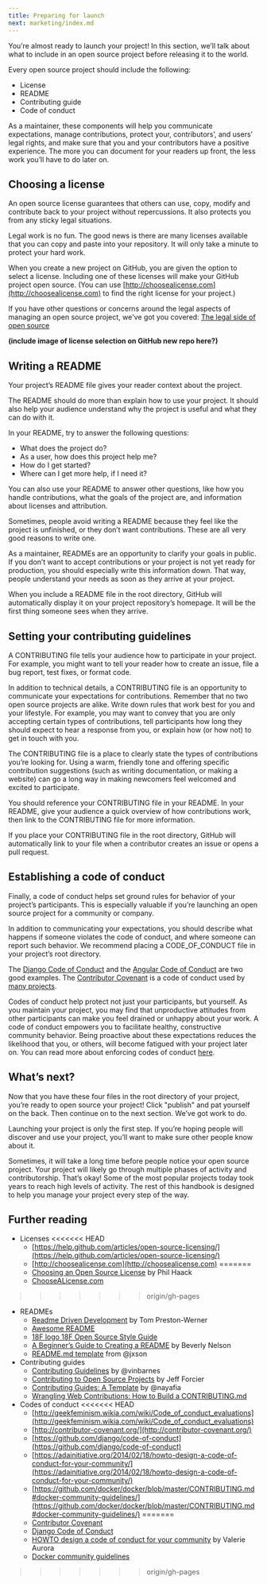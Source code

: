 ```yaml
---
title: Preparing for launch
next: marketing/index.md
---
```


You’re almost ready to launch your project! In this section, we’ll talk about what to include in an open source project before releasing it to the world.

Every open source project should include the following:

* License
* README
* Contributing guide
* Code of conduct

As a maintainer, these components will help you communicate expectations, manage contributions, protect your, contributors’, and users’ legal rights, and make sure that you and your contributors have a positive experience. The more you can document for your readers up front, the less work you’ll have to do later on.

## Choosing a license

An open source license guarantees that others can use, copy, modify and contribute back to your project without repercussions. It also protects you from any sticky legal situations.

Legal work is no fun. The good news is there are many licenses available that you can copy and paste into your repository. It will only take a minute to protect your hard work.

When you create a new project on GitHub, you are given the option to select a license. Including one of these licenses will make your GitHub project open source. (You can use [http://choosealicense.com](http://choosealicense.com) to find the right license for your project.)

If you have other questions or concerns around the legal aspects of managing an open source project, we've got you covered: [The legal side of open source](../legal/)

**(include image of license selection on GitHub new repo here?)**

## Writing a README

Your project’s README file gives your reader context about the project.

The README should do more than explain how to use your project. It should also help your audience understand why the project is useful and what they can do with it.

In your README, try to answer the following questions:

* What does the project do?
* As a user, how does this project help me?
* How do I get started?
* Where can I get more help, if I need it?

You can also use your README to answer other questions, like how you handle contributions, what the goals of the project are, and information about licenses and attribution.

Sometimes, people avoid writing a README because they feel like the project is unfinished, or they don’t want contributions. These are all very good reasons to write one.

As a maintainer, READMEs are an opportunity to clarify your goals in public. If you don’t want to accept contributions or your project is not yet ready for production, you should especially write this information down. That way, people understand your needs as soon as they arrive at your project.

When you include a README file in the root directory, GitHub will automatically display it on your project repository’s homepage. It will be the first thing someone sees when they arrive.


## Setting your contributing guidelines

A CONTRIBUTING file tells your audience how to participate in your project. For example, you might want to tell your reader how to create an issue, file a bug report, test fixes, or format code.

In addition to technical details, a CONTRIBUTING file is an opportunity to communicate your expectations for contributions. Remember that no two open source projects are alike. Write down rules that work best for you and your lifestyle. For example, you may want to convey that you are only accepting certain types of contributions, tell participants how long they should expect to hear a response from you, or explain how (or how not) to get in touch with you.

The CONTRIBUTING file is a place to clearly state the types of contributions you’re looking for. Using a warm, friendly tone and offering specific contribution suggestions (such as writing documentation, or making a website) can go a long way in making newcomers feel welcomed and excited to participate.

You should reference your CONTRIBUTING file in your README. In your README, give your audience a quick overview of how contributions work, then link to the CONTRIBUTING file for more information.

If you place your CONTRIBUTING file in the root directory, GitHub will automatically link to your file when a contributor creates an issue or opens a pull request.

## Establishing a code of conduct

Finally, a code of conduct helps set ground rules for behavior of your project’s participants. This is especially valuable if you’re launching an open source project for a community or company.

In addition to communicating your expectations, you should describe what happens if someone violates the code of conduct, and where someone can report such behavior. We recommend placing a CODE_OF_CONDUCT file in your project’s root directory.

The [Django Code of Conduct](https://www.djangoproject.com/conduct/) and the [Angular Code of Conduct](https://github.com/angular/code-of-conduct/blob/master/CODE_OF_CONDUCT.md) are two good examples. The [Contributor Covenant](http://contributor-covenant.org/) is a code of conduct used by [many projects](http://contributor-covenant.org/adopters/).

Codes of conduct help protect not just your participants, but yourself. As you maintain your project, you may find that unproductive attitudes from other participants can make you feel drained or unhappy about your work. A code of conduct empowers you to facilitate healthy, constructive community behavior. Being proactive about these expectations reduces the likelihood that you, or others, will become fatigued with your project later on. You can read more about enforcing codes of conduct [here](../../troubleshooting/conduct/).


## What’s next?

Now that you have these four files in the root directory of your project, you’re ready to open source your project! Click "publish" and pat yourself on the back. Then continue on to the next section. We’ve got work to do.

Launching your project is only the first step. If you’re hoping people will discover and use your project, you’ll want to make sure other people know about it.

Sometimes, it will take a long time before people notice your open source project. Your project will likely go through multiple phases of activity and contributorship. That’s okay! Some of the most popular projects today took years to reach high levels of activity. The rest of this handbook is designed to help you manage your project every step of the way.

## Further reading

* Licenses
<<<<<<< HEAD
  * [https://help.github.com/articles/open-source-licensing/](https://help.github.com/articles/open-source-licensing/)
  * [http://choosealicense.com](http://choosealicense.com)
=======
  * [Choosing an Open Source License](https://github.com/blog/1530-choosing-an-open-source-license) by Phil Haack
  * [ChooseALicense.com](http://choosealicense.com)
>>>>>>> origin/gh-pages
* READMEs
  * [Readme Driven Development](http://tom.preston-werner.com/2010/08/23/readme-driven-development.html) by Tom Preston-Werner
  * [Awesome README](https://github.com/matiassingers/awesome-readme)
  * [18F logo 18F Open Source Style Guide](https://pages.18f.gov/open-source-guide/making-readmes-readable/)
  * [A Beginner’s Guide to Creating a README](https://changelog.com/a-beginners-guide-to-creating-a-readme/) by Beverly Nelson
  * [README.md template](https://gist.github.com/jxson/1784669) from @jxson
* Contributing guides
  * [Contributing Guidelines](https://github.com/blog/1184-contributing-guidelines) by @vinbarnes
  * [Contributing to Open Source Projects](http://www.contribution-guide.org/) by Jeff Forcier
  * [Contributing Guides: A Template](https://github.com/nayafia/contributing-template) by @nayafia
  * [Wrangling Web Contributions: How to Build a CONTRIBUTING.md](http://mozillascience.github.io/working-open-workshop/contributing/)
* Codes of conduct
<<<<<<< HEAD
  * [http://geekfeminism.wikia.com/wiki/Code_of_conduct_evaluations](http://geekfeminism.wikia.com/wiki/Code_of_conduct_evaluations)
  * [http://contributor-covenant.org/](http://contributor-covenant.org/)
  * [https://github.com/django/code-of-conduct](https://github.com/django/code-of-conduct)
  * [https://adainitiative.org/2014/02/18/howto-design-a-code-of-conduct-for-your-community/](https://adainitiative.org/2014/02/18/howto-design-a-code-of-conduct-for-your-community/)
  * [https://github.com/docker/docker/blob/master/CONTRIBUTING.md#docker-community-guidelines/](https://github.com/docker/docker/blob/master/CONTRIBUTING.md#docker-community-guidelines/)
=======
  * [Contributor Covenant](http://contributor-covenant.org/)
  * [Django Code of Conduct](https://github.com/django/code-of-conduct)
  * [HOWTO design a code of conduct for your community](https://adainitiative.org/2014/02/18/howto-design-a-code-of-conduct-for-your-community/) by Valerie Aurora
  * [Docker community guidelines](https://github.com/docker/docker/blob/master/CONTRIBUTING.md#docker-community-guidelines)
>>>>>>> origin/gh-pages
